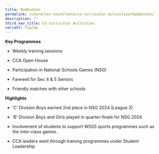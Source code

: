 ```yaml
---
title: Badminton
permalink: /character-excellence/co-curricular-activities/badminton/
description: ""
third_nav_title: Co Curricular Activities
variant: tiptap
---
```

<p><strong>Key Programmes</strong>
</p>
<ul>
<li>
<p>Weekly training sessions</p>
</li>
<li>
<p>CCA Open House</p>
</li>
<li>
<p>Participation in National Schools Games (NSG)</p>
</li>
<li>
<p>Farewell for Sec 4 &amp; 5 Seniors</p>
</li>
<li>
<p>Friendly matches with other schools</p>
</li>
</ul>
<p></p>
<p><strong>Highlights</strong>
</p>
<ul>
<li>
<p>‘C’ Division Boys earned 2nd place in NSG 2024 (League 2)&nbsp;</p>
</li>
<li>
<p>‘B’ Division Boys and Girls played in quarter-finals for NSG 2024</p>
</li>
<li>
<p>Involvement of students to support WSSS sports programmes such as the
inter-class games.&nbsp;</p>
</li>
<li>
<p>CCA leaders went through training programmes under Student Leadership</p>
</li>
</ul>
<p></p>
